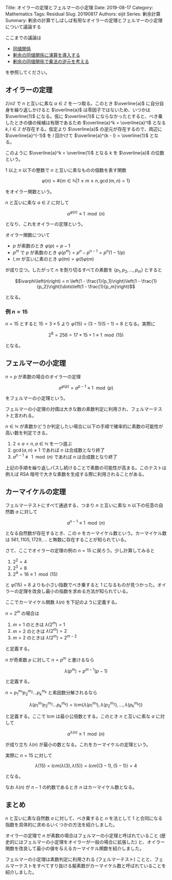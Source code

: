 Title: オイラーの定理とフェルマーの小定理
Date: 2019-08-17
Category: Mathematics
Tags: Residual
Slug: 20190817
Authors: eijit
Series: 剰余計算
Summary: 剰余の計算でしばしば有用なオイラーの定理とフェルマーの小定理について議論する

ここまでの議論は

* [同値関係]({filename}/2019/20190811.md)
* [剰余の同値関係に演算を導入する]({filename}/2019/20190812.md)
* [剰余の同値関係で乗法の逆元を考える]({filename}/2019/20190813.md)

を参照してください。

## オイラーの定理

$\mathbb{Z}/n\mathbb{Z}$ で $n$ と互いに素な $a \in \mathbb{Z}$ を一つ取る。このとき $\overline{a}$ に自分自身を繰り返しかけると $\overline{a}$ は零因子ではないため、いつかは $\overline{1}$ になる。仮に $\overline{1}$ にならなかったとすると、べき乗したときの値の候補は有限であるため $\overline{a}^k = \overline{a}^l$ となる $k, l \in \mathbb{Z}$ が存在する。仮定より $\overline{a}$ の逆元が存在するので、両辺に $\overline{a}^{-1}$ を $l$ 回かけて $\overline{a}^{k - l} = \overline{1}$ となる。

このように $\overline{a}^k = \overline{1}$ となる $k$ を $\overline{a}$ の位数という。

$1$ 以上 $n$ 以下の整数で $n$ と互いに素なものの個数を表す関数

$$\varphi\left(n\right) = \#\left\{ m \in \mathbb{N} | 1 \le m \le n, \gcd(m, n) = 1 \right\}$$

をオイラー関数という。

$n$ と互いに素な $a \in \mathbb{Z}$ に対して

$$a^{\varphi\left(n\right)} \equiv 1 \mod(n)$$

となり、これをオイラーの定理という。

オイラー関数について

* $p$ が素数のとき $\varphi\left(p\right) = p - 1$
* $p^m$ で $p$ が素数のとき $\varphi\left(p^m\right) = p^n - p^{n-1} = p^n (1 - 1/p)$
* $l, m$ が互いに素のとき $\varphi\left(lm\right) = \varphi\left(l\right)\varphi\left(m\right)$

が成り立つ。したがって $n$ を割り切るすべての素数を $\left\{p_1, p_2, \ldots, p_m\right\}$ とすると

$$\varphi\left(n\right) = n \left(1 - \frac{1}{p_1}\right)\left(1 - \frac{1}{p_2}\right)\dots\left(1 - \frac{1}{p_m}\right)$$

となる。

### 例 $n = 15$

$n = 15$ とすると $15 = 3 \times 5$ より $\varphi\left(15\right) = (3 - 1)(5 - 1) = 8$ となる。実際に

$$2^8 = 256 = 17 \times 15 + 1 \equiv 1 \mod(15)$$

となる。

## フェルマーの小定理

$n = p$ が素数の場合のオイラーの定理

$$a^{\varphi\left(p\right)} = a^{p - 1} \equiv 1 \mod(p)$$

をフェルマーの小定理という。

フェルマーの小定理の対偶は大きな数の素数判定に利用され、フェルマーテストと言われる。

$n \in \mathbb{N}$ が素数かどうか判定したい場合に以下の手順で確率的に素数の可能性が高い数を判定できる。

1. $2 \le a < n, a \in \mathbb{N}$ を一つ選ぶ
1. $\gcd(a, n) \ne 1$ であれば $n$ は合成数となり終了
1. $a ^ {n - 1} \not\equiv 1 \mod(n)$ であれば $n$ は合成数となり終了

上記の手順を繰り返しパスし続けることで素数の可能性が高まる。このテストは例えば RSA 暗号で大きな素数を生成する際に利用されることがある。

## カーマイケルの定理

フェルマーテストにすべて通過する、つまり $n$ と互いに素な $n$ 以下の任意の自然数 $a$ に対して

$$a ^ {n - 1} \equiv 1 \mod(n)$$

となる自然数が存在するとき、この $n$ をカーマイケル数という。カーマイケル数は $561, 1105, 1729, \ldots$ と無数に存在することが知られている。

さて、ここでオイラーの定理の例の $n = 15$ に戻ろう。少し計算してみると

1. $2^2 = 4$
1. $2^3 = 8$
1. $2^4 = 16 \equiv 1 \mod(15)$

と $\varphi\left(15\right) = 8$ よりも小さい指数でべき乗すると $1$ になるものが見つかった。オイラーの定理を改良し最小の指数を求める方法が知られている。

ここでカーマイケル関数 $\lambda(n)$ を下記のように定義する。

$n = 2^m$ の場合は

1. $m = 1$ のときは $\lambda(2^m) = 1$
1. $m = 2$ のときは $\lambda(2^m) = 2$
1. $m > 2$ のときは $\lambda(2^m) = 2^{m - 2}$

と定義する。

$n$ が奇素数 $p$ に対して $n = p^m$ と書けるなら

$$\lambda(p^m) = p^{m-1} (p - 1)$$

と定義する。

$n = {p_1}^{m_1} {p_2}^{m_2} \dots {p_k}^{m_k}$ と素因数分解されるなら

$$\lambda({p_1}^{m_1} {p_2}^{m_2} \dots {p_k}^{m_k}) = lcm \left\{\lambda\left({p_1}^{m_1}\right), \lambda\left({p_2}^{m_2}\right), \ldots, \lambda\left({p_k}^{m_k}\right)\right\}$$

と定義する。ここで lcm は最小公倍数とする。このとき $n$ と互いに素な $a$ に対して

$$a ^ {\lambda(n)} \equiv 1 \mod(n)$$

が成り立ち $\lambda(n)$ が最小の数となる。これをカーマイケルの定理という。

実際に $n = 15$ に対して

$$\lambda(15) = lcm \left\{\lambda(3), \lambda(5)\right\} = lcm \left\{(3 - 1), (5 - 1) \right\} = 4$$

となる。

なお $\lambda(n)$ が $n - 1$ の約数であるとき $n$ はカーマイケル数となる。

## まとめ

$n$ と互いに素な自然数 $a$ に対して、べき乗すると $n$ を法として $1$ と合同になる指数を具体的に求めるいくつかの方法を紹介しました。

オイラーの定理で $n$ が素数の場合はフェルマーの小定理と呼ばれていること (歴史的にはフェルマーの小定理をオイラーが一般の場合に拡張した) と、オイラー関数を改良して最小の値を与えるカーマイケル関数を紹介しました。

フェルマーの小定理は素数判定に利用される (フェルマーテスト) ことと、フェルマーテストをすべてすり抜ける擬素数がカーマイケル数と呼ばれていることを紹介しました。
